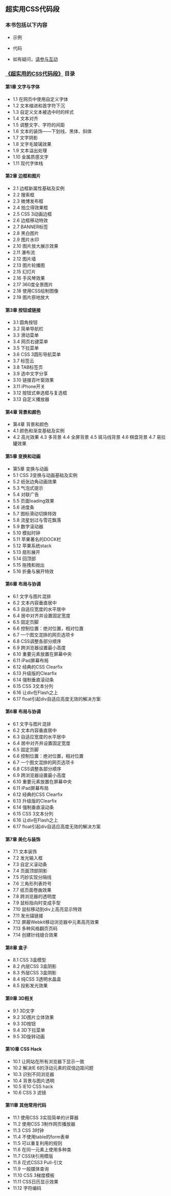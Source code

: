 ## 超实用CSS代码段
### 本书包括以下内容

* 示例
* 代码

* 如有疑问，[请参与互动](http://yinqiao.github.io/2014/03/16/supercss/)



### [《超实用的CSS代码段》](http://yinqiao.github.io/2014/03/16/supercss/) 目录
#### 第1章  文字与字体* 1.1  在网页中使用自定义字体* 1.2  文本缩进和首字符下沉* 1.3  自定义文本被选中时的样式* 1.4  文本对齐* 1.5  调整文字、字符的间距* 1.6  文本的装饰——下划线、黑体、斜体* 1.7  文字阴影* 1.8  文字毛玻璃效果* 1.9  文本溢出处理* 1.10  金属质感文字* 1.11  现代字体栈
#### 第2章  边框和图片* 2.1  边框新属性基础及实例* 2.2  搜索框* 2.3  微博发布框* 2.4  拍立得效果框* 2.5  CSS 3动画边框* 2.6  边框移动特效* 2.7  BANNER标签* 2.8  黑白图片* 2.9  图片水印* 2.10  图片放大展示效果* 2.11  瀑布流* 2.12  图片墙* 2.13  图片轮播图* 2.15  幻灯片* 2.16  手风琴效果* 2.17  360度全景图片* 2.18  使用CSS绘制图像* 2.19  图片原地放大#### 第3章  按钮或链接* 3.1  圆角按钮* 3.2  简单导航栏* 3.3  滑动菜单* 3.4  网页右键菜单* 3.5  下拉菜单* 3.6  CSS 3圆形导航菜单* 3.7  标签云* 3.8  TAB标签页* 3.9  选中文字分享* 3.10  链接百叶窗效果* 3.11  iPhone开关* 3.12  按钮式单选框与复选框* 3.13  自定义播放器
#### 第4章  背景和颜色* 第4章  背景和颜色* 4.1  颜色和渐变基础及实例* 4.2  高光效果4.3  多背景4.4  全屏背景4.5  斑马线背景4.6  棋盘背景4.7  易拉罐效果
#### 第5章  变换和动画* 第5章  变换与动画* 5.1  CSS 3变换与动画基础及实例* 5.2  纸张边角动画效果* 5.3  气泡式提示* 5.4  对联广告* 5.5  页面loading效果* 5.6  进度条* 5.7  图标滑动切换特效* 5.8  流星划过与雪花飘落* 5.9  数字滚动器* 5.10  模拟时钟* 5.11  苹果著名的DOCK栏* 5.12  苹果系统stack* 5.13  扇形展开* 5.14  回顶部* 5.15  拖拽和抛出* 5.16  折叠与展开特效
#### 第6章  布局与协调* 6.1  文字与图片混排* 6.2  文本内容垂直居中* 6.3  自适应宽度的水平居中* 6.4  居中对齐并设置固定宽度* 6.5  固定页脚* 6.6  控制位置：绝对位置，相对位置* 6.7  一个图文混排的网页选项卡* 6.8  CSS调整各部分顺序* 6.9  跨浏览器设置最小高度* 6.10  重要元素放置在屏幕中央* 6.11  iPad屏幕布局* 6.12  经典的CSS Clearfix* 6.13  升级版的Clearfix* 6.14  强制垂直滚动条* 6.15  CSS 3文本分列* 6.16  让div在Flash之上* 6.17  float引起div自适应高度无效的解决方案#### 第6章  布局与协调* 6.1  文字与图片混排* 6.2  文本内容垂直居中* 6.3  自适应宽度的水平居中* 6.4  居中对齐并设置固定宽度* 6.5  固定页脚* 6.6  控制位置：绝对位置，相对位置* 6.7  一个图文混排的网页选项卡* 6.8  CSS调整各部分顺序* 6.9  跨浏览器设置最小高度* 6.10  重要元素放置在屏幕中央* 6.11  iPad屏幕布局* 6.12  经典的CSS Clearfix* 6.13  升级版的Clearfix* 6.14  强制垂直滚动条* 6.15  CSS 3文本分列* 6.16  让div在Flash之上* 6.17  float引起div自适应高度无效的解决方案#### 第7章  美化与装饰* 7.1  文本装饰* 7.2  发光输入框* 7.3  自定义滚动条* 7.4  页面顶部阴影* 7.5  巧妙实现分隔线* 7.6  三角形列表符号* 7.7  纸页面卷曲效果* 7.8  跨浏览器的透明度* 7.9  鼠标指向时变成手型* 7.10  鼠标移动到div上高亮显示特效* 7.11  发光锚链接* 7.12  屏蔽Webkit移动浏览器中元素高亮效果* 7.13  多种风格翻页页码* 7.14  创建针线缝合效果#### 第8章  盒子* 8.1  CSS 3盒模型* 8.2  内层CSS 3盒阴影* 8.3  外层CSS 3盒阴影* 8.4  纯CSS 3透明水晶盒* 8.5  投影发光效果#### 第9章  3D相关* 9.1  3D文字* 9.2  3D图片立体效果* 9.3  3D按钮* 9.4  3D下拉菜单* 9.5  3D旋转动画#### 第10章  CSS Hack* 10.1  让网站在所有浏览器下显示一致* 10.2  解决IE 6的浮动元素的双倍边距问题* 10.3  识别不同浏览器* 10.4  背景与图片透明* 10.5  IE10 CSS hack* 10.6  CSS 3 滤镜
#### 第11章  其他常用代码* 11.1  使用CSS 3实现简单的计算器* 11.2  使用CSS 3制作网页播放器* 11.3  CSS 3时钟* 11.4  不使用table的form表单* 11.5  可以重复利用的规则* 11.6  在同一元素上使用多种类* 11.7  CSS块引用模版* 11.8  花式CSS3 Pull-引文* 11.9  一般媒体查询* 11.10  CSS 3梯度模板* 11.11  CSS日历显示效果* 11.12  字符编码